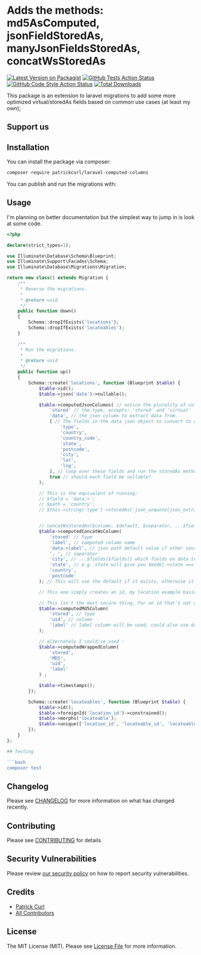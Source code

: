 # Adds the methods: md5AsComputed, jsonFieldStoredAs, manyJsonFieldsStoredAs, concatWsStoredAs

[![Latest Version on Packagist](https://img.shields.io/packagist/v/patrickcurl/laravel-computed-columns.svg?style=flat-square)](https://packagist.org/packages/patrickcurl/laravel-computed-columns)
[![GitHub Tests Action Status](https://img.shields.io/github/workflow/status/patrickcurl/laravel-computed-columns/run-tests?label=tests)](https://github.com/patrickcurl/laravel-computed-columns/actions?query=workflow%3Arun-tests+branch%3Amain)
[![GitHub Code Style Action Status](https://img.shields.io/github/workflow/status/patrickcurl/laravel-computed-columns/Fix%20PHP%20code%20style%20issues?label=code%20style)](https://github.com/patrickcurl/laravel-computed-columns/actions?query=workflow%3A"Fix+PHP+code+style+issues"+branch%3Amain)
[![Total Downloads](https://img.shields.io/packagist/dt/patrickcurl/laravel-computed-columns.svg?style=flat-square)](https://packagist.org/packages/patrickcurl/laravel-computed-columns)

This package is an extension to laravel migrations to add some more optimized virtual/storedAs fields based on common use cases (at least my own);

## Support us

## Installation

You can install the package via composer:

```bash
composer require patrickcurl/laravel-computed-columns
```

You can publish and run the migrations with:

## Usage

I'm planning on better documentation but the simplest way to jump in is look at some code.

```php
<?php

declare(strict_types=1);

use Illuminate\Database\Schema\Blueprint;
use Illuminate\Support\Facades\Schema;
use Illuminate\Database\Migrations\Migration;

return new class() extends Migration {
    /**
     * Reverse the migrations.
     *
     * @return void
     */
    public function down()
    {
        Schema::dropIfExists('locations');
        Schema::dropIfExists('locateables');
    }

    /**
     * Run the migrations.
     *
     * @return void
     */
    public function up()
    {
        Schema::create('locations', function (Blueprint $table) {
            $table->id();
            $table->json('data')->nullable();

            $table->computedJsonColumns( // notice the plurality of columns.
                'stored' // the type, accepts: 'stored' and 'virtual'
                'data', // the json column to extract data from.
                [ // The fields in the data json object to convert to computed fields.
                    'type',
                    'country',
                    'country_code',
                    'state',
                    'postcode',
                    'city',
                    'lat',
                    'lng',
                ], // loop over these fields and run the storedAs method see example below.
                true // should each field be nullable?
            );

            // This is the equivalent of running:
            // $field = 'data->';
            // $path = 'country';
            // $this->string('type')->storedAs('json_unquote(json_extract('.$field.$path.'))');


            // concatWsStoredAs($column, $default, $separator, ...$fields)
            $table->computedConcatWsColumn(
                'stored' // type
                'label', // computed column name
                'data->label', // json path default value if other sources come up null.
                ', ', // separator
                'city', // ...$fields|$fields[] which fields on data to convert from:
                'state', // e.g. state will give you $model->state === $model->data->state;
                'country',
                'postcode'
            ); // This will use the default if it exists, otherwise it'll create a default either from json nested keys where fields are ['data->city', 'data->state', etc....];

            // This one simply creates an id, my location example basically does a lookup of data via openstreetmaps, and caches the label, and then if someone adds that to their profile as their location it'll pull it all in at that point either from the api, or the cache, or an existing location as we're only dealing with city/state not actual full addresses.

            // This isn't the most secure thing, for an id that's not critical that it's secret this is fine, but I wouldn't use it to hash passwords!
            $table->computedMd5Column(
                'stored', // type
                'uid', // column
                'label' // label column will be used, could also use data->label to use the original json to map from.
            );

            // alternately I could've used :
            $table->computedWrappedColumn(
                'stored',
                'MD5',
                'uid',
                'label'
            ) ;

            $table->timestamps();
        });

        Schema::create('locateables', function (Blueprint $table) {
            $table->id();
            $table->foreignId('location_id')->constrained();
            $table->morphs('locateable');
            $table->unique(['location_id', 'locateable_id', 'locateable_type']);
        });
    }
};

## Testing

```bash
composer test
```

## Changelog

Please see [CHANGELOG](CHANGELOG.md) for more information on what has changed recently.

## Contributing

Please see [CONTRIBUTING](CONTRIBUTING.md) for details.

## Security Vulnerabilities

Please review [our security policy](../../security/policy) on how to report security vulnerabilities.

## Credits

- [Patrick Curl](https://github.com/patrickcurl)
- [All Contributors](../../contributors)

## License

The MIT License (MIT). Please see [License File](LICENSE.md) for more information.
